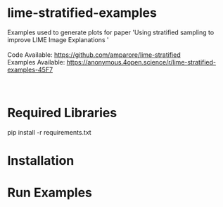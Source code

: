 # lime-stratified-examples
Examples used to generate plots for paper 'Using stratified sampling to improve LIME Image Explanations '
<br><br>
Code Available:       https://github.com/amparore/lime-stratified<br>
Examples Available:   https://anonymous.4open.science/r/lime-stratified-examples-45F7 <br>
<br><br>
# Required Libraries
pip install -r requirements.txt
# Installation

# Run Examples
